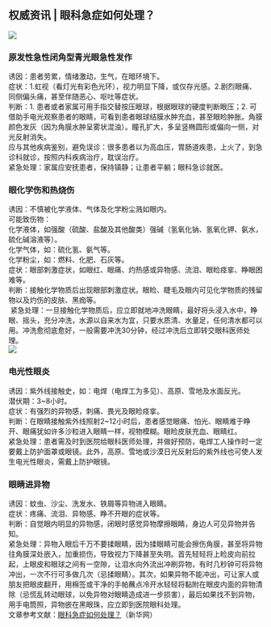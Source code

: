 ## 权威资讯 | 眼科急症如何处理？  
![](http://cdncms.v-keep.cn/wp-content/uploads/2020/06/timg-53.jpg)  
### 原发性急性闭角型青光眼急性发作  
诱因：患者劳累，情绪激动，生气，在暗环境下。  
症状：1.虹视（看灯光有彩色光环），视力明显下降，或仅存光感。2.剧烈眼痛、同侧偏头痛，甚至伴随恶心、呕吐等症状。  
判断：1. 患者或者家属可用手指交替按压眼球，根据眼球的硬度判断眼压；2. 可借助手电光观察患者的眼睛，可看到患者眼球结膜水肿充血，甚至眼睑肿胀。角膜颜色发灰（因为角膜水肿呈雾状混浊）。瞳孔扩大，多呈竖椭圆形或偏向一侧，对光反射消失。  
应与其他疾病鉴别，避免误诊：很多患者以为高血压，胃肠道疾患，上火了，到急诊科就诊，按照内科疾病治疗，耽误治疗。  
紧急处理：家属应安抚患者，保持镇静；让患者平躺；眼科急诊就医。  
### 眼化学伤和热烧伤  
诱因：不慎被化学液体、气体及化学粉尘溅如眼内。  
可能致伤物：  
化学液体，如强酸（硫酸、盐酸及其他酸类）强碱（氢氧化钠、氢氧化钾、氨水，硫化碱溶液等）。  
化学气体，如：硫化氢、氨气等。  
化学粉尘，如：燃料、化肥、石灰等。  
症状：眼部刺激症状，如眼红、眼痛、灼热感或异物感、流泪、眼睑痉挛、睁眼困难等。  
判断：接触化学物质后出现眼部刺激症状。眼睑、睫毛及眼内可见化学物质的残留物以及灼伤的皮肤、黑痂等。  
&nbsp;紧急处理：一旦接触化学物质后，应立即就地冲洗眼睛，最好将头浸入水中，睁眼、摇头，充分冲洗，水源以自来水为宜，只要水质清、水量足，任何清水都可以用。冲洗愈彻底愈好，一般需要冲洗30分钟，经过冲洗后立即转交眼科医师处理。  
![](http://cdncms.v-keep.cn/wp-content/uploads/2020/06/timg-30.jpg)  
### 电光性眼炎  
诱因：紫外线接触史，如：电焊（电焊工为多见）、高原、雪地及水面反光。  
潜伏期：3~8小时。  
症状：有强烈的异物感，刺痛、畏光及眼睑痉挛。  
判断：在眼睛接触紫外线照射2~12小时后，患者感觉眼痛、怕光、眼睛难于睁开、眼痛犹如许多沙粒进入眼睛一样，视物模糊。眼睑皮肤充血、眼睛红。  
紧急处理：患者需及时到医院给眼科医师处理，并做好预防，电焊工人操作时一定要戴上防护面罩或眼镜。此外，高原、雪地或沙漠日光反射后的紫外线也可使人发生电光性眼炎，需戴上防护眼镜。  
### 眼睛进异物  
诱因：蚊虫、沙尘、洗发水、铁屑等异物进入眼睛。  
症状：疼痛、流泪、异物感、睁不开眼的症状等。  
判断：自觉眼内明显的异物感，闭眼时感觉异物摩擦眼睛，身边人可见异物并告知。  
紧急处理：异物入眼后千万不要揉眼睛，因为揉眼睛可能会擦伤角膜，甚至将异物往角膜深处嵌入，加重损伤，导致视力下降甚至失明。首先轻轻将上睑皮向前拉起，上眼皮和眼球之间有一空隙，让泪水向外流出冲刷异物，有时几秒钟可将异物冲出，一次不行可多做几次（忌揉眼睛）。其次，如果异物不能冲出，可让家人或朋友把眼皮翻开，用棉签或干净的手帕蘸点冷开水轻轻将黏附在眼皮内面的异物清除（忌慌乱转动眼球，以免异物对眼睛造成进一步损害），最后如果找不到异物，用手电筒照，异物嵌在黑眼珠，应立即到医院眼科处理。  
文章参考文献：<a href="http://www.xinhuanet.com/science/2020-05/15/c_139058339.htm">眼科急症如何处理？</a>（新华网）  
<!--EndFragment-->  
